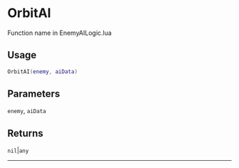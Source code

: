 # OrbitAI
Function name in EnemyAILogic.lua
## Usage
```lua
OrbitAI(enemy, aiData)
```
## Parameters
`enemy`, `aiData`
## Returns
`nil`|`any`

---